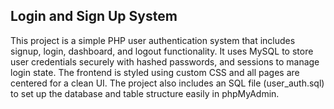 ## Login and Sign Up System

This project is a simple PHP user authentication system that includes signup, login, dashboard, and logout functionality. It uses MySQL to store user credentials securely with hashed passwords, and sessions to manage login state. The frontend is styled using custom CSS and all pages are centered for a clean UI. The project also includes an SQL file (user_auth.sql) to set up the database and table structure easily in phpMyAdmin.
